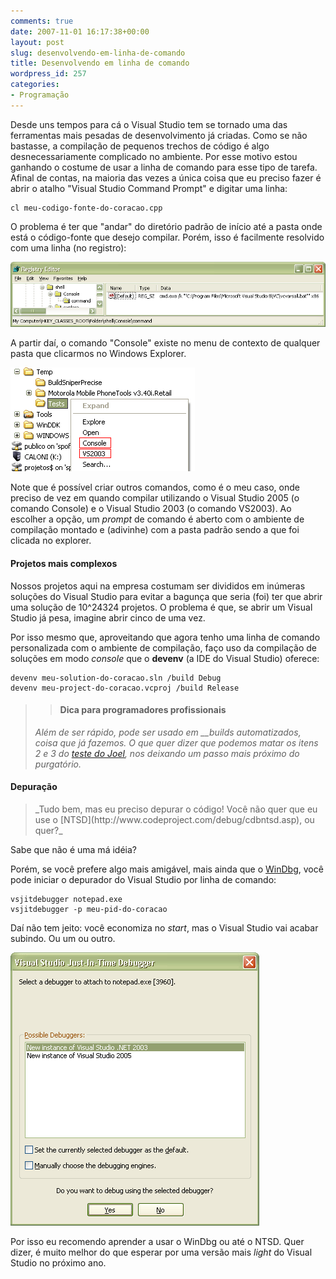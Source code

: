 ```yaml
---
comments: true
date: 2007-11-01 16:17:38+00:00
layout: post
slug: desenvolvendo-em-linha-de-comando
title: Desenvolvendo em linha de comando
wordpress_id: 257
categories:
- Programação
---
```


Desde uns tempos para cá o Visual Studio tem se tornado uma das ferramentas mais pesadas de desenvolvimento já criadas. Como se não bastasse, a compilação de pequenos trechos de código é algo desnecessariamente complicado no ambiente. Por esse motivo estou ganhando o costume de usar a linha de comando para esse tipo de tarefa. Afinal de contas,  na maioria das  vezes a única coisa que eu preciso fazer é abrir o atalho "Visual Studio Command Prompt" e digitar uma linha:

    
    cl meu-codigo-fonte-do-coracao.cpp




O problema é ter que "andar" do diretório padrão de início até a pasta onde está o código-fonte que desejo compilar. Porém, isso é facilmente resolvido com uma linha (no registro):

[![Shell Folder Command](/images/shel-folder-command.png)](/images/shel-folder-command.png)

A partir daí, o comando "Console" existe no menu de contexto de qualquer pasta que clicarmos no Windows Explorer.

[![Shell Context Menu](/images/shell-context-menu.png)](/images/shell-context-menu.png)

Note que é possível criar outros comandos, como é o meu caso, onde preciso de vez em quando compilar utilizando o Visual Studio 2005 (o comando Console) e o Visual Studio 2003 (o comando VS2003). Ao escolher a opção, um _prompt_ de comando é aberto com o ambiente de compilação montado e (adivinhe) com a pasta padrão sendo a que foi clicada no explorer.


#### Projetos mais complexos


Nossos projetos aqui na empresa costumam ser divididos em inúmeras soluções do Visual Studio para evitar a bagunça que seria (foi) ter que abrir uma solução de 10^24324 projetos. O problema é que, se abrir um Visual Studio já pesa, imagine abrir cinco de uma vez.

Por isso mesmo que, aproveitando que agora tenho uma linha de comando personalizada com o ambiente de compilação, faço uso da compilação de soluções em modo _console_ que o **devenv** (a IDE do Visual Studio) oferece:

    
    devenv meu-solution-do-coracao.sln /build Debug
    devenv meu-project-do-coracao.vcproj /build Release




<blockquote>

> 
> #### Dica para programadores profissionais
> 
> 
_Além de ser rápido, pode ser usado em __builds automatizados, coisa que já fazemos. O que quer dizer que podemos matar os itens 2 e 3 do [teste do Joel](http://brazil.joelonsoftware.com/Articles/TheJoelTest.html), nos deixando um passo mais próximo do purgatório._</blockquote>




#### Depuração




<blockquote>_Tudo bem, mas eu preciso depurar o código! Você não quer que eu use o [NTSD](http://www.codeproject.com/debug/cdbntsd.asp), ou quer?_</blockquote>


Sabe que não é uma má idéia?

Porém, se você prefere algo mais amigável, mais ainda que o [WinDbg](http://www.codeproject.com/debug/windbg_part1.asp), você pode iniciar o depurador do Visual Studio por linha de comando:

    
    vsjitdebugger notepad.exe
    vsjitdebugger -p meu-pid-do-coracao


Daí não tem jeito: você economiza no _start_, mas o Visual Studio vai acabar subindo. Ou um ou outro.

[![VSJitDebugger](/images/vsjitdebugger.png)](/images/vsjitdebugger.png)

Por isso eu recomendo aprender a usar o WinDbg ou até o NTSD. Quer dizer, é muito melhor do que esperar por uma versão mais _light_ do Visual Studio no próximo ano.
